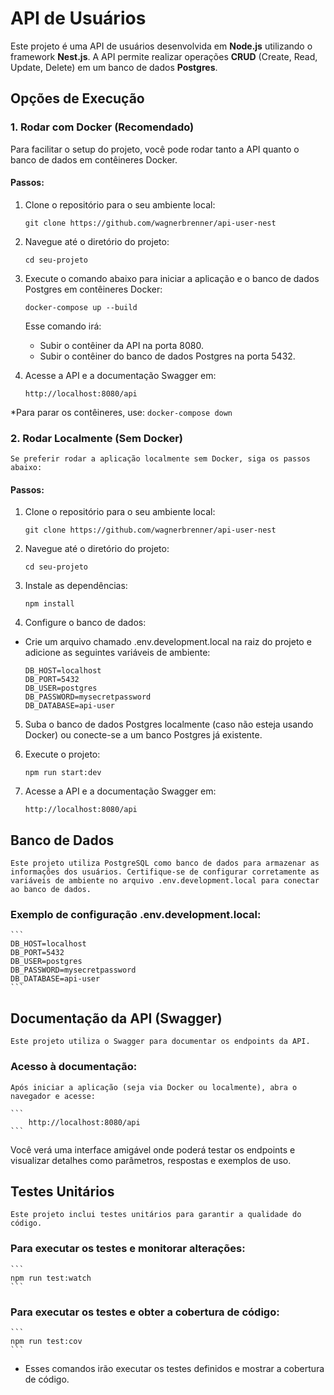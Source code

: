# API de Usuários

Este projeto é uma API de usuários desenvolvida em **Node.js** utilizando o framework **Nest.js**. A API permite realizar operações **CRUD** (Create, Read, Update, Delete) em um banco de dados **Postgres**.

## Opções de Execução

### 1. Rodar com Docker (Recomendado)

Para facilitar o setup do projeto, você pode rodar tanto a API quanto o banco de dados em contêineres Docker.

#### Passos:

1. Clone o repositório para o seu ambiente local:

   ```
   git clone https://github.com/wagnerbrenner/api-user-nest
   ```

2. Navegue até o diretório do projeto:

    ```
    cd seu-projeto
    ```

3. Execute o comando abaixo para iniciar a aplicação e o banco de dados Postgres em contêineres Docker:

    ```
    docker-compose up --build
    ```
    Esse comando irá:

    *   Subir o contêiner da API na porta 8080.
    *   Subir o contêiner do banco de dados Postgres na porta 5432.

4. Acesse a API e a documentação Swagger em:

    ```
    http://localhost:8080/api
    ```

*Para parar os contêineres, use:
    ```
    docker-compose down
    ```

### 2. Rodar Localmente (Sem Docker)

    Se preferir rodar a aplicação localmente sem Docker, siga os passos abaixo:

#### Passos:
1. Clone o repositório para o seu ambiente local:

    ```
    git clone https://github.com/wagnerbrenner/api-user-nest
    ```
2. Navegue até o diretório do projeto:

    ```
    cd seu-projeto
    ```
3. Instale as dependências:

    ```
    npm install
    ```

4. Configure o banco de dados:

* Crie um arquivo chamado .env.development.local na raiz do projeto e adicione as seguintes variáveis de ambiente:

    ```
    DB_HOST=localhost
    DB_PORT=5432
    DB_USER=postgres
    DB_PASSWORD=mysecretpassword
    DB_DATABASE=api-user
    ```
5. Suba o banco de dados Postgres localmente (caso não esteja usando Docker) ou conecte-se a um banco Postgres já existente.

6. Execute o projeto:
    ```
    npm run start:dev
    ```
7. Acesse a API e a documentação Swagger em:
    ```
    http://localhost:8080/api
    ```

## Banco de Dados
    Este projeto utiliza PostgreSQL como banco de dados para armazenar as informações dos usuários. Certifique-se de configurar corretamente as variáveis de ambiente no arquivo .env.development.local para conectar ao banco de dados.

### Exemplo de configuração .env.development.local:
    ```
    DB_HOST=localhost
    DB_PORT=5432
    DB_USER=postgres
    DB_PASSWORD=mysecretpassword
    DB_DATABASE=api-user
    ```


## Documentação da API (Swagger)
    Este projeto utiliza o Swagger para documentar os endpoints da API.

### Acesso à documentação:
    Após iniciar a aplicação (seja via Docker ou localmente), abra o navegador e acesse:

    ```
        http://localhost:8080/api
    ```
Você verá uma interface amigável onde poderá testar os endpoints e visualizar detalhes como parâmetros, respostas e exemplos de uso.

## Testes Unitários
    Este projeto inclui testes unitários para garantir a qualidade do código.

### Para executar os testes e monitorar alterações:

    ```
    npm run test:watch
    ```

### Para executar os testes e obter a cobertura de código:
    ```
    npm run test:cov
    ```

* Esses comandos irão executar os testes definidos e mostrar a cobertura de código.
